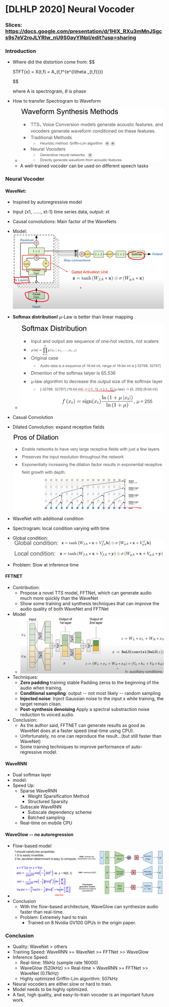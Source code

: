 # [DLHLP 2020] Neural Vocoder

### Slices: https://docs.google.com/presentation/d/1HlX_RXu3mMnJSgcs9s7eV2roJLYRlw_nU9S0ayYlNpI/edit?usp=sharing
### Introduction

* Where did the distortion come from:
   $$
   
   STFT{x} = X(t,f) = A_{t,f^{e^{i\theta _{t,f}}}}
   
   $$
   
   where A is spectrogram, $\theta$ is phase
* How to transfer Spectrogram to Waveform
  * <img src="./screenshot/Vocoder/1.PNG" alt="1" style="zoom:50%;" />
  * A well-trained vocoder can be used on different speech tasks

### Neural Vocoder

#### WaveNet: 

* Inspired by autoregressive model

* Input {x1, ......, xt-1} time series data, output: xt

* Causal convolutions: Main factor of the WaveNets

* Model:![2](./screenshot/Vocoder/2.PNG)

* **Softmax distribution!** $\mu$-Law is better than linear mapping

  * <img src="./screenshot/Vocoder/7.png" alt="7" style="zoom:50%;" />

* Casual Convolution 

* Dilated Convolution: expand receptive fields

  ![3](./screenshot/Vocoder/3.PNG)

* WaveNet with additional condition

* Spectrogram: local condition varying with time

* Global condition:<img src="./screenshot/Vocoder/4.PNG" alt="4" style="zoom:67%;" />

* Problem: Slow at inference time

#### FFTNET

* Contribution:
  * Propose a novel TTS model, FFTNet, which can generate audio much more quickly than the WaveNet
  * Show some training and synthesis techniques that can improve the audio quality of both WaveNet and FFTNet
* Model
  * <img src="./screenshot/Vocoder/5.PNG" alt="5" style="zoom:50%;" />
* Techniques:
  * **Zero padding** training stable
    Padding zeros to the beginning of the audio when training.
  * **Conditional sampling**: output -- not most likely -- random sampling
  * **Injected noise**: 
    Inject Gaussian noise to the input x while training, the target remain clean.
  * **Post-synthesis denoising**
    Apply a spectral substraction noise reduction to voiced audio.
* Conclusion:
  * As the author said, FFTNET can generate results as good as WaveNet does at a faster speed (real-time using CPU).
  * Unfortunately, no one can reproduce the result...(but still faster than WaveNet)
  * Some training techniques to improve performance of auto-regressive model.

#### WaveRNN

* Dual softmax layer
* model:
* Speed Up:
  * Sparse WaveRNN
    * Weight Sparsification Method
    * Structured Sparsity
  * Subscale WaveRNN
    * Subscale dependency scheme
    * Batched sampling
  * Real-time on mobile CPU

#### WaveGlow -- no autoregression

* Flow-based model
* ![6](./screenshot/Vocoder/6.PNG)
* Conclusion
  * With the flow-based architecture, WaveGlow can synthesize audio faster than real-time.
  * Problem: Extremely hard to train
    * Trained on 8 Nvidia GV100 GPUs in the origin paper.

### Conclusion

* Quality: WaveNet > others
* Training Speed: WaveRNN >= WaveNet >= FFTNet >> WaveGlow
* Inference Speed:
  * Real-time: 16kHz (sample rate 16000)
  * WaveGlow (520kHz) >> Real-time > WaveRNN >= FFTNet >> WaveNet (0.11kHz)
  * Highly optimized Griffin-Lim algorithm: 507kHz
* Neural vocoders are either slow or hard to train.
* Model needs to be highly optimized.
* A fast, high quality, and easy-to-train vocoder is an important future work.

